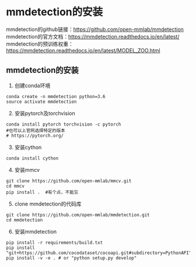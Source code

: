 # mmdetection的安装

mmdetection的github链接：https://github.com/open-mmlab/mmdetection
mmdetection的官方文档：https://mmdetection.readthedocs.io/en/latest/
mmdetection的预训练权重：https://mmdetection.readthedocs.io/en/latest/MODEL_ZOO.html

## mmdetection的安装

1. 创建conda环境
```
conda create -n mmdetection python=3.6
source activate mmdetection
```
2. 安装pytorch及torchvision

```
conda install pytorch torchvision -c pytorch
#也可以上官网选择特定的版本
# https://pytorch.org/ 
```

3. 安装cython
```
conda install cython
```
4. 安装mmcv
```
git clone https://github.com/open-mmlab/mmcv.git
cd mmcv
pip install .  #有个点，不能忘
```

5. clone mmdetection的代码库
```
git clone https://github.com/open-mmlab/mmdetection.git
cd mmdetection
```

6. 安装mmdetection

```
pip install -r requirements/build.txt
pip install "git+https://github.com/cocodataset/cocoapi.git#subdirectory=PythonAPI"
pip install -v -e . # or "python setup.py develop"
```

